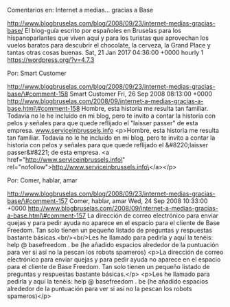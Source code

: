 Comentarios en: Internet a medias... gracias a Base

http://www.blogbruselas.com/blog/2008/09/23/internet-medias-gracias-base/
El blog-guía escrito por españoles en Bruselas para los hispanoparlantes
que viven aquí y para los turistas que aprovechan los vuelos baratos
para descubrir el chocolate, la cerveza, la Grand Place y tantas otras
cosas buenas. Sat, 21 Jan 2017 04:36:00 +0000 hourly 1
https://wordpress.org/?v=4.7.3

Por: Smart Customer

http://www.blogbruselas.com/blog/2008/09/23/internet-medias-gracias-base/\#comment-158
Smart Customer Fri, 26 Sep 2008 08:13:00 +0000
http://www.blogbruselas.com/2008/09/internet-a-medias-gracias-a-base.html\#comment-158
Hombre, esta historia me resulta tan familiar. Todavía no le he incluído
en mi blog, pero te invito a contar la historia con pelos y señales para
que quede reflijado el &quot;laisser passer&quot; de esta empresa.
www.serviceinbrussels.info \<p\>Hombre, esta historia me resulta tan
familiar. Todavía no le he incluído en mi blog, pero te invito a contar
la historia con pelos y señales para que quede reflijado el
&\#8220;laisser passer&\#8221; de esta empresa. \<a
href=\"http://www.serviceinbrussels.info\"
rel=\"nofollow\"\>http://www.serviceinbrussels.info\</a\>\</p\>

Por: Comer, hablar, amar

http://www.blogbruselas.com/blog/2008/09/23/internet-medias-gracias-base/\#comment-157
Comer, hablar, amar Wed, 24 Sep 2008 10:33:00 +0000
http://www.blogbruselas.com/2008/09/internet-a-medias-gracias-a-base.html\#comment-157
La dirección de correo electrónico para enviar quejas y para pedir ayuda
no aparece en el espacio para el cliente de Base Freedom. Tan solo
tienen un pequeño listado de preguntas y respuestas bastante
básicas.&lt;br/&gt;&lt;br/&gt;Les he llamado para pedirla y aquí la
tenéis: help @ basefreedom . be (he añadido espacios alrededor de la
puntuación para ver si así no la pescan los robots spameros) \<p\>La
dirección de correo electrónico para enviar quejas y para pedir ayuda no
aparece en el espacio para el cliente de Base Freedom. Tan solo tienen
un pequeño listado de preguntas y respuestas bastante básicas.\</p\>
\<p\>Les he llamado para pedirla y aquí la tenéis: help @ basefreedom .
be (he añadido espacios alrededor de la puntuación para ver si así no la
pescan los robots spameros)\</p\>
